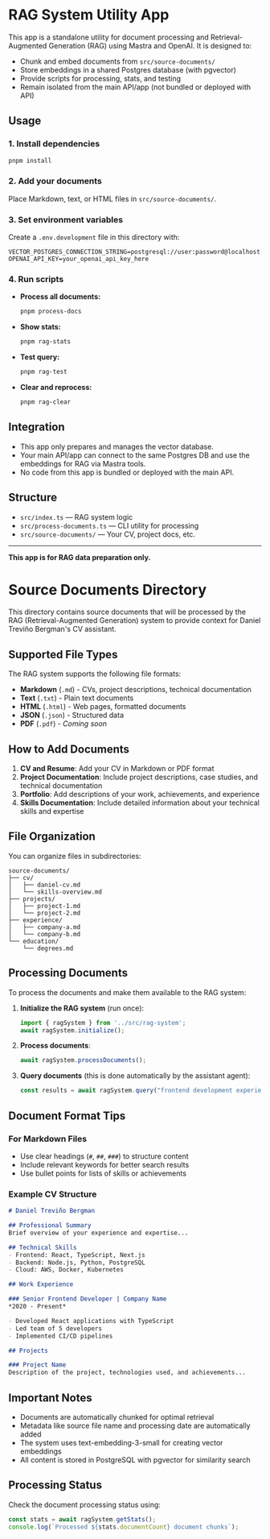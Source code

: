 # RAG System Utility App

This app is a standalone utility for document processing and Retrieval-Augmented Generation (RAG) using Mastra and OpenAI. It is designed to:

- Chunk and embed documents from `src/source-documents/`
- Store embeddings in a shared Postgres database (with pgvector)
- Provide scripts for processing, stats, and testing
- Remain isolated from the main API/app (not bundled or deployed with API)

## Usage

### 1. Install dependencies

```sh
pnpm install
```

### 2. Add your documents

Place Markdown, text, or HTML files in `src/source-documents/`.

### 3. Set environment variables

Create a `.env.development` file in this directory with:

```
VECTOR_POSTGRES_CONNECTION_STRING=postgresql://user:password@localhost:5432/database
OPENAI_API_KEY=your_openai_api_key_here
```

### 4. Run scripts

- **Process all documents:**
  ```sh
  pnpm process-docs
  ```
- **Show stats:**
  ```sh
  pnpm rag-stats
  ```
- **Test query:**
  ```sh
  pnpm rag-test
  ```
- **Clear and reprocess:**
  ```sh
  pnpm rag-clear
  ```

## Integration

- This app only prepares and manages the vector database.
- Your main API/app can connect to the same Postgres DB and use the embeddings for RAG via Mastra tools.
- No code from this app is bundled or deployed with the main API.

## Structure

- `src/index.ts` — RAG system logic
- `src/process-documents.ts` — CLI utility for processing
- `src/source-documents/` — Your CV, project docs, etc.

---

**This app is for RAG data preparation only.** 

# Source Documents Directory

This directory contains source documents that will be processed by the RAG (Retrieval-Augmented Generation) system to provide context for Daniel Treviño Bergman's CV assistant.

## Supported File Types

The RAG system supports the following file formats:
- **Markdown** (`.md`) - CVs, project descriptions, technical documentation
- **Text** (`.txt`) - Plain text documents
- **HTML** (`.html`) - Web pages, formatted documents
- **JSON** (`.json`) - Structured data
- **PDF** (`.pdf`) - *Coming soon*

## How to Add Documents

1. **CV and Resume**: Add your CV in Markdown or PDF format
2. **Project Documentation**: Include project descriptions, case studies, and technical documentation
3. **Portfolio**: Add descriptions of your work, achievements, and experience
4. **Skills Documentation**: Include detailed information about your technical skills and expertise

## File Organization

You can organize files in subdirectories:
```
source-documents/
├── cv/
│   ├── daniel-cv.md
│   └── skills-overview.md
├── projects/
│   ├── project-1.md
│   └── project-2.md
├── experience/
│   ├── company-a.md
│   └── company-b.md
└── education/
    └── degrees.md
```

## Processing Documents

To process the documents and make them available to the RAG system:

1. **Initialize the RAG system** (run once):
   ```typescript
   import { ragSystem } from '../src/rag-system';
   await ragSystem.initialize();
   ```

2. **Process documents**:
   ```typescript
   await ragSystem.processDocuments();
   ```

3. **Query documents** (this is done automatically by the assistant agent):
   ```typescript
   const results = await ragSystem.query("frontend development experience");
   ```

## Document Format Tips

### For Markdown Files
- Use clear headings (`#`, `##`, `###`) to structure content
- Include relevant keywords for better search results
- Use bullet points for lists of skills or achievements

### Example CV Structure
```markdown
# Daniel Treviño Bergman

## Professional Summary
Brief overview of your experience and expertise...

## Technical Skills
- Frontend: React, TypeScript, Next.js
- Backend: Node.js, Python, PostgreSQL
- Cloud: AWS, Docker, Kubernetes

## Work Experience

### Senior Frontend Developer | Company Name
*2020 - Present*

- Developed React applications with TypeScript
- Led team of 5 developers
- Implemented CI/CD pipelines

## Projects

### Project Name
Description of the project, technologies used, and achievements...
```

## Important Notes

- Documents are automatically chunked for optimal retrieval
- Metadata like source file name and processing date are automatically added
- The system uses text-embedding-3-small for creating vector embeddings
- All content is stored in PostgreSQL with pgvector for similarity search

## Processing Status

Check the document processing status using:
```typescript
const stats = await ragSystem.getStats();
console.log(`Processed ${stats.documentCount} document chunks`);
``` 